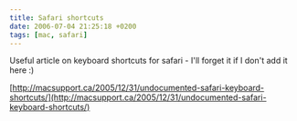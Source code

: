 ```yaml
---
title: Safari shortcuts
date: 2006-07-04 21:25:18 +0200
tags: [mac, safari]
---
```


Useful article on keyboard shortcuts for safari - I'll forget it if I don't add it here :)

[http://macsupport.ca/2005/12/31/undocumented-safari-keyboard-shortcuts/](http://macsupport.ca/2005/12/31/undocumented-safari-keyboard-shortcuts/)
